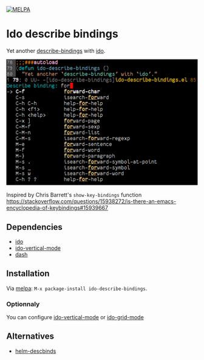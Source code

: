 [![MELPA](https://melpa.org/packages/ido-describe-bindings-badge.svg)](https://melpa.org/#/ido-describe-bindings)

# Ido describe bindings

Yet another [describe-bindings][] with [ido][].

[describe-bindings]: https://www.gnu.org/software/emacs/manual/html_node/elisp/Help-Functions.html#index-Helper_002ddescribe_002dbindings
[ido]: http://emacswiki.org/emacs/InteractivelyDoThings

![ido-describe-bindings](https://raw.githubusercontent.com/danil/ido-describe-bindings/master/ido-describe-bindings.png)

Inspired by Chris Barrett's `show-key-bindings` function
<https://stackoverflow.com/questions/15938272/is-there-an-emacs-encyclopedia-of-keybindings#15939667>

## Dependencies

* [ido][]
* [ido-vertical-mode][]
* [dash][]

[ido-vertical-mode]: https://github.com/creichert/ido-vertical-mode.el
[dash]: https://github.com/magnars/dash.el

## Installation

Via [melpa][]: `M-x package-install ido-describe-bindings`.

[melpa]: https://melpa.org/#/ido-describe-bindings

### Optionnaly

You can configure [ido-vertical-mode][] or [ido-grid-mode][]

[ido-vertical-mode]: https://github.com/creichert/ido-vertical-mode.el
[ido-grid-mode]: https://github.com/larkery/ido-grid-mode.el

## Alternatives

* [helm-descbinds][]

[helm-descbinds]: https://github.com/emacs-helm/helm-descbinds
